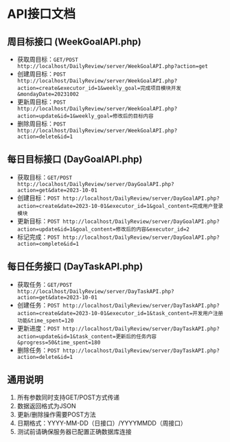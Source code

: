 # API接口文档

## 周目标接口 (WeekGoalAPI.php)
- 获取周目标：`GET/POST http://localhost/DailyReview/server/WeekGoalAPI.php?action=get`
- 创建周目标：`POST http://localhost/DailyReview/server/WeekGoalAPI.php?action=create&executor_id=1&weekly_goal=完成项目模块开发&mondayDate=20231002`
- 更新周目标：`POST http://localhost/DailyReview/server/WeekGoalAPI.php?action=update&id=1&weekly_goal=修改后的目标内容`
- 删除周目标：`POST http://localhost/DailyReview/server/WeekGoalAPI.php?action=delete&id=1`

## 每日目标接口 (DayGoalAPI.php)
- 获取目标：`GET/POST http://localhost/DailyReview/server/DayGoalAPI.php?action=get&date=2023-10-01`
- 创建目标：`POST http://localhost/DailyReview/server/DayGoalAPI.php?action=create&date=2023-10-01&executor_id=1&goal_content=完成用户登录模块`
- 更新目标：`POST http://localhost/DailyReview/server/DayGoalAPI.php?action=update&id=1&goal_content=修改后的内容&executor_id=2`
- 标记完成：`POST http://localhost/DailyReview/server/DayGoalAPI.php?action=complete&id=1`

## 每日任务接口 (DayTaskAPI.php)
- 获取任务：`GET/POST http://localhost/DailyReview/server/DayTaskAPI.php?action=get&date=2023-10-01`
- 创建任务：`POST http://localhost/DailyReview/server/DayTaskAPI.php?action=create&date=2023-10-01&executor_id=1&task_content=开发用户注册功能&time_spent=120`
- 更新进度：`POST http://localhost/DailyReview/server/DayTaskAPI.php?action=update&id=1&task_content=更新后的任务内容&progress=50&time_spent=180`
- 删除任务：`POST http://localhost/DailyReview/server/DayTaskAPI.php?action=delete&id=1`

## 通用说明
1. 所有参数同时支持GET/POST方式传递
2. 数据返回格式为JSON
3. 更新/删除操作需要POST方法
4. 日期格式：YYYY-MM-DD（日接口）/YYYYMMDD（周接口）
5. 测试前请确保服务器已配置正确数据库连接